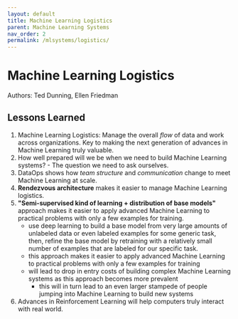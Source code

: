 ```yaml
---
layout: default
title: Machine Learning Logistics
parent: Machine Learning Systems
nav_order: 2
permalink: /mlsystems/logistics/
---
```


# Machine Learning Logistics

Authors: Ted Dunning, Ellen Friedman

## Lessons Learned

1. Machine Learning Logistics: Manage the overall *flow* of data and work across organizations. Key to making the next generation of advances in Machine Learning truly valuable.
2. How well prepared will we be when we need to build Machine Learning systems? - The question we need to ask ourselves.
3. DataOps shows how *team structure* and *communication* change to meet Machine Learning at scale.
4. **Rendezvous architecture** makes it easier to manage Machine Learning logistics.
5. **"Semi-supervised kind of learning + distribution of base models"** approach makes it easier to apply advanced Machine Learning to practical problems with only a few examples for training.
    - use deep learning to build a base model from very large amounts of unlabeled data or even labeled examples for some generic task, then, refine the base model by retraining with a relatively small number of examples that are labeled for our specific task.
    - this approach makes it easier to apply advanced Machine Learning to practical problems with only a few examples for training
    - will lead to drop in entry costs of building complex Machine Learning systems as this approach becomes more prevalent
        - this will in turn lead to an even larger stampede of people jumping into Machine Learning to build new systems
6. Advances in Reinforcement Learning will help computers truly interact with real world.

